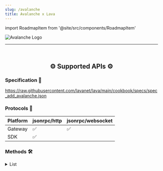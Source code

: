 ```yaml
---
slug: /avalanche
title: Avalanche x Lava
---
```


import RoadmapItem from '@site/src/components/RoadmapItem'

![Avalanche Logo](/img/chains/avalanche_logo.svg)

[<RoadmapItem icon="⛏️" title="Get RPC" description="Get access to Lava's Web3 APIs and start building on the network with ease"/>](/avalanche-dev)

[<RoadmapItem icon="🚀" title="Run an RPC Node" description="Become a part of Lava's network by running your own RPC node and accessing Web3 APIs seamlessly"/>](/avalanche-node)

<hr />
<br />

<center>

## ⚙️ Supported APIs ⚙️

</center>

### Specification 📑

https://raw.githubusercontent.com/lavanet/lava/main/cookbook/specs/spec_add_avalanche.json


### Protocols 🔗

| Platform  |  jsonrpc/http | jsonrpc/websocket 
| --------- | -------- |---------------
| Gateway   | ✅       | ✅            |
| SDK       | ✅       |               |


### Methods 🛠️
<details>
<summary> List </summary>

- avax.export
- avax.exportKey
- avax.getAtomicTx
- avax.getAtomicTxStatus
- avax.import
- avax.importKey
- avax.issueTx
- platform.addDelegator
- platform.getBlock
- platform.getBlockchainStatus
- platform.getCurrentSupply
- platform.getCurrentValidators
- platform.getHeight
- platform.getMinStake
- platform.getPendingValidators
- platform.getStakingAssetID
- platform.getTimestamp
- platform.getTotalStake
- platform.getTx
- platform.getTxStatus
- platform.getUTXOs
- platform.getValidatorsAt
- platform.issueTx
- platform.sampleValidators
- platform.validatedBy
- platform.validates
- avm.getAssetDescription
- avm.getBlock
- avm.getBlockByHeight
- avm.getHeight
- avm.getTxStatus
- avm.getUTXOs
- avm.issueTx
- eth_chainId

</details>

